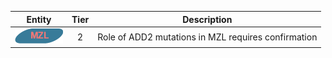 |Entity|Tier|Description              |
|:----:|:----:|------------------------------|
|![MZL](images/icons/MZL_tier2.png) | 2 | Role of ADD2 mutations in MZL requires confirmation|
